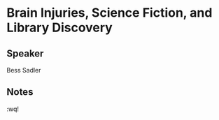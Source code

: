 Brain Injuries, Science Fiction, and Library Discovery
===

Speaker
---

Bess Sadler


Notes
---

:wq!
